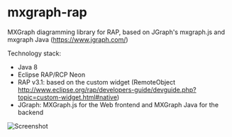 # mxgraph-rap
MXGraph diagramming library for RAP, based on JGraph's mxgraph.js and mxgraph Java (https://www.jgraph.com/)

Technology stack:
* Java 8
* Eclipse RAP/RCP Neon
* RAP v3.1: based on the custom widget (RemoteObject http://www.eclipse.org/rap/developers-guide/devguide.php?topic=custom-widget.html#native)
* JGraph: MXGraph.js for the Web frontend and MXGraph Java for the backend

![Screenshot](https://www.eclipse.org/forums/index.php/fa/27612/0/)
